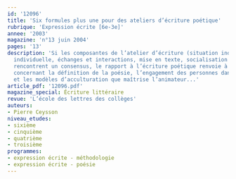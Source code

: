 ```yaml
---
id: '12096'
title: 'Six formules plus une pour des ateliers d’écriture poétique'
rubrique: 'Expression écrite [6e-3e]'
annee: '2003'
magazine: 'n°13 juin 2004'
pages: '13'
description: 'Si les composantes de l’atelier d’écriture (situation inductrice, production
  individuelle, échanges et interactions, mise en texte, socialisation et évaluation)
  rencontrent un consensus, le rapport à l’écriture poétique renvoie à des contradictions
  concernant la définition de la poésie, l’engagement des personnes dans l’écriture
  et les modèles d’acculturation que maîtrise l’animateur...'
article_pdf: '12096.pdf'
magazine_special: Écriture littéraire
revue: 'L’école des lettres des collèges'
auteurs:
- Pierre Ceysson
niveau_etudes:
- sixième
- cinquième
- quatrième
- troisième
programmes:
- expression écrite - méthodologie
- expression écrite - poésie
---
```

